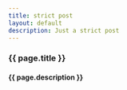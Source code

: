 ```yaml
---
title: strict post
layout: default
description: Just a strict post
---
```


### {{ page.title }}
#### {{ page.description }}
